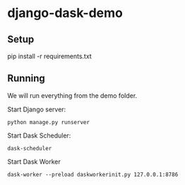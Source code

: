 # django-dask-demo

## Setup

pip install -r requirements.txt

## Running

We will run everything from the demo folder. 

Start Django server:
```
python manage.py runserver
```

Start Dask Scheduler:
```
dask-scheduler
```

Start Dask Worker
```
dask-worker --preload daskworkerinit.py 127.0.0.1:8786
```
